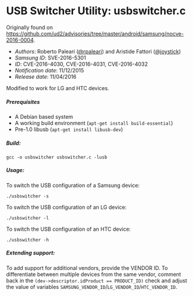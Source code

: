# USB Switcher Utility: usbswitcher.c

Originally found on <https://github.com/ud2/advisories/tree/master/android/samsung/nocve-2016-0004>.

* _Authors_: Roberto Paleari ([@rpaleari](https://twitter.com/rpaleari)) and Aristide Fattori ([@joystick](https://twitter.com/joystick))
* _Samsung ID_: SVE-2016-5301
* _ID_: CVE-2016-4030, CVE-2016-4031, CVE-2016-4032
* _Notification date_: 11/12/2015
* _Release date_: 11/04/2016

Modified to work for LG and HTC devices.

##### Prerequisites
* A Debian based system
* A working build environment (`apt-get install build-essential`)
* Pre-1.0 libusb (`apt-get install libusb-dev`)

##### Build:
	
	gcc -o usbswitcher usbswitcher.c -lusb

##### Usage:
To switch the USB configuration of a Samsung device:

	./usbswitcher -s
	
To switch the USB configuration of an LG device:

	./usbswitcher -l

To switch the USB configuration of an HTC device:

	./usbswitcher -h

##### Extending support:

To add support for additional vendors, provide the VENDOR ID. To differentiate between multiple devices from the same vendor, comment back in the `(dev->descriptor.idProduct == PRODUCT_ID)` check and adjust the value of variables `SAMSUNG_VENDOR_ID`/`LG_VENDOR_ID`/`HTC_VENDOR_ID`.
